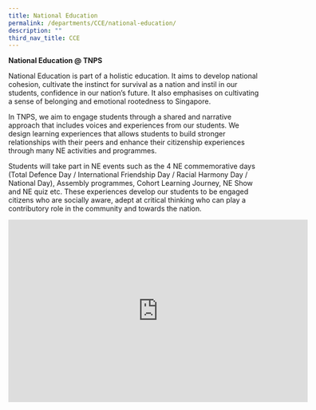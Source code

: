 ```yaml
---
title: National Education
permalink: /departments/CCE/national-education/
description: ""
third_nav_title: CCE
---
```

**National Education @ TNPS**

  

National Education is part of a holistic education. It aims to develop national cohesion, cultivate the instinct for survival as a nation and instil in our students, confidence in our nation’s future. It also emphasises on cultivating a sense of belonging and emotional rootedness to Singapore.

  

In TNPS, we aim to engage students through a shared and narrative approach that includes voices and experiences from our students. We design learning experiences that allows students to build stronger relationships with their peers and enhance their citizenship experiences through many NE activities and programmes.

  

Students will take part in NE events such as the 4 NE commemorative days (Total Defence Day / International Friendship Day / Racial Harmony Day / National Day), Assembly programmes, Cohort Learning Journey, NE Show and NE quiz etc. These experiences develop our students to be engaged citizens who are socially aware, adept at critical thinking who can play a contributory role in the community and towards the nation.

<center><iframe allowfullscreen="true" height="366" width="600" frameborder="0" src="https://docs.google.com/presentation/d/e/2PACX-1vQjzhFAS-IRHJ8TjMOwvF-yx2QSyAW0YaMFTxVBx3ShVPivkFcWpFKW_InMKePxASs00iD5r_beqW2c/embed?start=false&amp;loop=true&amp;delayms=3000"></iframe></center>